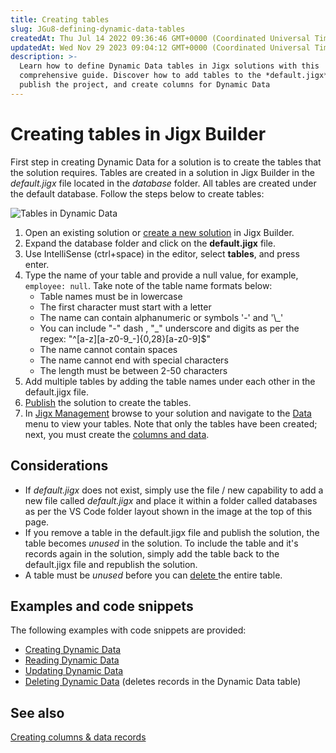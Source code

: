 ```yaml
---
title: Creating tables
slug: JGu8-defining-dynamic-data-tables
createdAt: Thu Jul 14 2022 09:36:46 GMT+0000 (Coordinated Universal Time)
updatedAt: Wed Nov 29 2023 09:04:12 GMT+0000 (Coordinated Universal Time)
description: >-
  Learn how to define Dynamic Data tables in Jigx solutions with this
  comprehensive guide. Discover how to add tables to the *default.jigx* file,
  publish the project, and create columns for Dynamic Data
---
```


# Creating tables in Jigx Builder

First step in creating Dynamic Data for a solution is to create the tables that the solution requires. Tables are created in a solution in Jigx Builder in the _default.jigx_ file located in the _database_ folder. All tables are created under the default database. Follow the steps below to create tables:

![Tables in Dynamic Data](https://archbee-image-uploads.s3.amazonaws.com/x7vdIDH6-ScTprfmi2XXX/SpVXMM26nqpr1MZ15x34m_dd-tables.png)

1. Open an existing solution or [create a new solution](../../../jigx-builder-_code-editor_/create-a-new-jigx-solution.md) in Jigx Builder.
2. Expand the database folder and click on the **default.jigx** file.
3. Use IntelliSense (ctrl+space) in the editor, select **tables**, and press enter.
4. Type the name of your table and provide a null value, for example, `employee: null`. Take note of the table name formats below:
   * Table names must be in lowercase
   * The first character must start with a letter
   * The name can contain alphanumeric or symbols '-' and '\\\_'
   * You can include "-" dash , "\_" underscore and digits as per the regex: "^\[a-z]\[a-z0-9\_-]{0,28}\[a-z0-9]$"
   * The name cannot contain spaces
   * The name cannot end with special characters
   * The length must be between 2-50 characters
5. Add multiple tables by adding the table names under each other in the default.jigx file.
6. [Publish](../../../jigx-builder-_code-editor_/publishing-a-solution.md) the solution to create the tables.
7. In [Jigx Management](<../../../../Administration/Management Overview.md>) browse to your solution and navigate to the [Data](https://docs.jigx.com/data) menu to view your tables. Note that only the tables have been created; next, you must create the [columns and data](creating-columns-_-data-records.md).

## Considerations

* If _default.jigx_ does not exist, simply use the file / new capability to add a new file called _default.jigx_ and place it within a folder called databases as per the VS Code folder layout shown in the image at the top of this page.
* If you remove a table in the default.jigx file and publish the solution, the table becomes _unused_ in the solution. To include the table and it's records again in the solution, simply add the table back to the default.jigx file and republish the solution.
* A table must be _unused_ before you can [delete ](deleting-tables.md)the entire table.

## Examples and code snippets

The following examples with code snippets are provided:

* [Creating Dynamic Data](https://docs.jigx.com/examples/creating-dynamic-data)
* [Reading Dynamic Data](https://docs.jigx.com/examples/reading-dynamic-data)
* [Updating Dynamic Data](https://docs.jigx.com/examples/updating-dynamic-data)
* [Deleting Dynamic Data](https://docs.jigx.com/examples/deleting-dynamic-data) (deletes records in the Dynamic Data table)

## See also

[Creating columns & data records](creating-columns-_-data-records.md)
